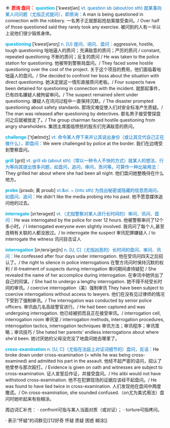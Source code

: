 ☀ <font color="red">**质询 盘问：**</font>
<font color="sky blue">**question**</font> ['kwestʃən] 
<font color="#0070c0">vt. question sb (about/on sth) 就某事向某人问问题（尤指正式提问），即质询：</font>A man is being questioned in connection with the robbery. 一名男子正就那起抢劫案接受查问。/ Over half of those questioned said they rarely took any exercise. 被问到的人有一半以上说他们很少锻炼身体。
           
<font color="sky blue">**questioning**</font> [ˈkwestʃənɪŋ]
<font color="#0070c0">n. [U] 提问、询问、盘问：</font>aggressive, hostile, tough questioning 咄咄逼人的质问；充满敌意的质问；严厉的质问 / constant, repeated questioning 不断的质问；反复的质问 / He was taken to the police station for questioning. 他被带到警察局盘问。/ They faced some hostile questioning over the cost of the project. 关于这个项目的费用，他们面临着咄咄逼人的盘问。/ She decided to confront her boss about the situation with direct questioning. 她决定就这一情形直接质问老板。/ Four suspects have been detained for questioning in connection with the incident. 就那起事件，已有四名嫌疑人被拘留审问。/ The suspect remained silent under questioning. 嫌疑人在讯问过程中一直保持沉默。/ The disaster prompted questioning about safety standards. 那场灾难促使人们对安全标准产生质疑。/ The man was released after questioning by detectives. 那名男子接受警探盘问之后就被放走了。/ The group chairman faced hostile questioning from angry shareholders. 集团主席面临愤怒的股东们充满敌意的质问。

<font color="sky blue">**challenge**</font> ['tʃælɪndӡ] 
<font color="#0070c0">vt. 命令某人停下来并让其说出身份（或让其交代自己正在做什么），即盘问：</font>We were challenged by police at the border. 我们在边境受到警察盘问。

<font color="sky blue">**grill**</font> [ɡrɪl] 
<font color="#0070c0">vt. grill sb (about sth)（常以一种令人不快的方式）就某人的想法、行为等向其提出很多问题，如盘问，追问，审问，责问等。可算作一种比喻用法：</font>They grilled her about where she had been all night. 他们盘问她整晚待在什么地方。
           
<font color="sky blue">**probe**</font> [prəʊb; 美 proʊb]
<font color="#0070c0">vt.&vi. ~ (into sth) 为找出秘密或隐藏的信息而询问，如盘问、追问：</font>He didn't like the media probing into his past. 他不愿意媒体追问他的过去。
           
<font color="sky blue">**interrogate**</font> [ɪnˈterəgeɪt]
<font color="#0070c0">vt.（尤指警察对某人进行长时间的）审问、讯问、盘问：</font>He was interrogated by the police for over 12 hours. 他被警察审问了12个多小时。/ I interrogated everyone even slightly involved. 我讯问了每个人,甚至连稍有关联的人都没放过。/ to interrogate the suspect 审讯犯罪嫌疑人 / to interrogate the witness 讯问目击证人
           
<font color="sky blue">**interrogation**</font> [ɪnˌterəˈgeɪʃn]
<font color="#0070c0">n. [U, C]（尤指凶恶的）长时间的盘问、审问、讯问：</font>He confessed after four days under interrogation. 他在受讯问四天之后招认了。/ the right to silence in police interrogations 在警方讯问时保持沉默的权利 / ill-treatment of suspects during interrogation 审问期间虐待疑犯 / She revealed the name of her accomplice during interrogation. 在审讯中她供出了自己的同谋。/ She had to undergo a lengthy interrogation. 她不得不经受长时间的审讯。/ coercive interrogation（美）强制审讯 They have been subject to coercive interrogations without access to lawyers. 他们在没有见过律师的情况下受到了强制审讯。/ The interrogation was conducted by senior police officers. 审讯由几名高级警官进行。/ He had been captured and was undergoing interrogation. 他已经被抓而且正在接受审讯。/ interrogation cell, interrogation room 审讯室 / interrogation methods, interrogation procedures, interrogation tactics, interrogation techniques 审讯方法；审讯程序；审讯策略；审讯技巧 / She hated her parents' endless interrogations about where she'd been. 她讨厌她的父母没完没了地盘问她去哪里了。

<font color="sky blue">**cross-examination**</font>
<font color="#0070c0">n. [U, C]（尤指在法庭上对证词细节的）盘问，反诘：</font>He broke down under cross-examination (= while he was being cross-examined) and admitted his part in the assault. 他经不起严密的诘问，招认了他曾参与那次殴打。/ Evidence is given on oath and witnesses are subject to cross-examination. 证人宣誓后作证，并接受盘问。/ His alibi would not have withstood cross-examination. 他不在犯罪现场的证据应该经不起盘问。/ He was found to have lied twice in cross-examination. 人们发现他在盘间中两度撒谎。/ On cross-examination, she sounded confused.（on尤为美式用法）盘问时她听起来有些糊涂。

周边词汇补充：
· confront可指与某人当面对质（或对证）；
· torture可指拷问。

· 表示“怀疑”的词群见[[12好奇 怀疑 质疑 困惑 糊涂]]

